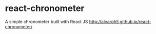 # react-chronometer
A simple chronometer built with React JS  http://alvaroh5.github.io/react-chronometer/

